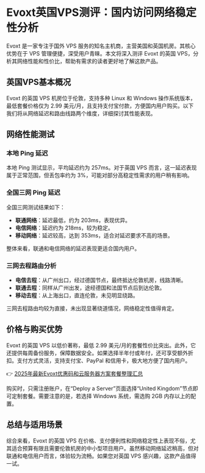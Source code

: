 # Evoxt英国VPS测评：国内访问网络稳定性分析

Evoxt 是一家专注于国外 VPS 服务的知名主机商，主营美国和英国机房。其核心优势在于 VPS 管理便捷，深受用户青睐。本文将深入测评 Evoxt 的英国 VPS，分析其网络性能和性价比，帮助有需求的读者更好地了解这款产品。

## 英国VPS基本概况

Evoxt 的英国 VPS 机房位于伦敦，支持多种 Linux 和 Windows 操作系统版本，最低套餐价格仅为 2.99 美元/月，且支持支付宝付款，方便国内用户购买。以下我们将从网络延迟和路由线路两个维度，详细探讨其性能表现。

## 网络性能测试

### 本地 Ping 延迟

本地 Ping 测试显示，平均延迟约为 257ms。对于英国 VPS 而言，这一延迟表现属于正常范围，但丢包率约为 3%，可能对部分高稳定性需求的用户稍有影响。

### 全国三网 Ping 延迟

全国三网测试结果如下：

- **联通网络**：延迟最低，约为 203ms，表现优异。
- **电信网络**：延迟约为 218ms，较为稳定。
- **移动网络**：延迟较高，达到 353ms，适合对延迟要求不高的场景。

整体来看，联通和电信网络的延迟表现更适合国内用户。

### 三网去程路由分析

- **电信去程**：从广州出口，经过德国节点，最终抵达伦敦机房，线路清晰。
- **联通去程**：同样从广州出发，途经德国和法国节点后到达伦敦。
- **移动去程**：从上海出口，直连伦敦，未见明显绕路。

三网去程路由均较为直接，未出现显著绕道情况，网络稳定性值得肯定。

## 价格与购买优势

Evoxt 的英国 VPS 以低价著称，最低 2.99 美元/月的套餐性价比突出。此外，它还提供每周备份服务，保障数据安全。如果选择半年付或年付，还可享受额外折扣。支付方式灵活，支持支付宝、PayPal 和信用卡，极大地方便了国内用户。

👉 [2025年最新Evoxt优惠码和云服务器方案套餐整理汇总](https://bit.ly/evoxt)

购买时，只需注册账户，在“Deploy a Server”页面选择“United Kingdom”节点即可定制套餐。需要注意的是，若选择 Windows 系统，需选购 2GB 内存以上的配置。

## 总结与适用场景

综合来看，Evoxt 的英国 VPS 在价格、支付便利性和网络稳定性上表现不俗，尤其适合预算有限且需要伦敦机房的中小型项目用户。虽然移动网络延迟稍高，但对联通和电信用户而言，体验较为流畅。如果您对英国 VPS 感兴趣，这款产品值得一试。